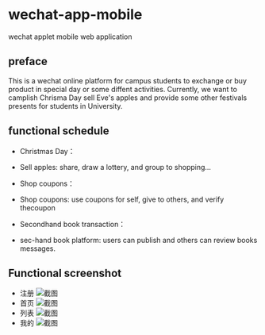 # wechat-app-mobile
wechat applet mobile web application

## preface 
This is a wechat online platform for campus students to exchange or buy product in special day or some diffent activities. Currently, we want to camplish Chrisma Day sell Eve's apples and provide some other festivals presents for students in University.

## functional schedule
* Christmas Day：
 - Sell apples: share, draw a lottery, and group to shopping...
* Shop coupons：
 - Shop coupons: use coupons for self, give to others, and verify thecoupon
* Secondhand book transaction：
 - sec-hand book platform: users can publish and others can review books messages.

 ## Functional screenshot
 - 注册
 ![截图](./Layout/register.jpg)
 - 首页
 ![截图](./Layout/hot_page.jpg)
 - 列表
 ![截图](./Layout/product_center.jpg)
 - 我的
 ![截图](./Layout/mine_settings.jpg)
